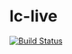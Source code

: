 # lc-live

[![Build Status](https://travis-ci.org/thomasdashney/lc-live.svg?branch=master)](https://travis-ci.org/thomasdashney/lc-live)
